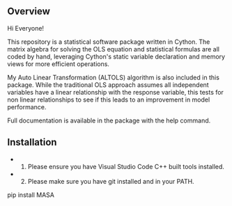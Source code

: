 ## **Overview**

Hi Everyone!

This repository is a statistical software package written in Cython. The matrix algebra for solving the OLS equation and statistical formulas are all coded by hand, leveraging Cython's static variable declaration and memory views for more efficient operations.

My Auto Linear Transformation (ALTOLS) algorithm is also included in this package. While the traditional OLS approach assumes all independent variables have a linear relationship with the response variable, this tests for non linear relationships to see if this leads to an improvement in model performance. 

Full documentation is available in the package with the help command.

## **Installation**

* 1. Please ensure you have Visual Studio Code C++ built tools installed.
* 2. Please make sure you have git installed and in your PATH.

pip install MASA
